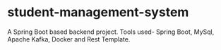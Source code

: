 # student-management-system
A Spring Boot based backend project. Tools used- Spring Boot, MySql, Apache Kafka, Docker and Rest Template.
